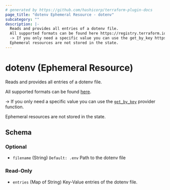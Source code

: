 ```yaml
---
# generated by https://github.com/hashicorp/terraform-plugin-docs
page_title: "dotenv Ephemeral Resource - dotenv"
subcategory: ""
description: |-
  Reads and provides all entries of a dotenv file.
  All supported formats can be found here https://registry.terraform.io/providers/germanbrew/dotenv/latest/docs#supported-formats.
  -> If you only need a specific value you can use the get_by_key https://registry.terraform.io/providers/germanbrew/dotenv/latest/docs/functions/get_by_key provider function.
  Ephemeral resources are not stored in the state.
---
```


# dotenv (Ephemeral Resource)

Reads and provides all entries of a dotenv file.

All supported formats can be found [here](https://registry.terraform.io/providers/germanbrew/dotenv/latest/docs#supported-formats).

-> If you only need a specific value you can use the [`get_by_key`](https://registry.terraform.io/providers/germanbrew/dotenv/latest/docs/functions/get_by_key) provider function.

Ephemeral resources are not stored in the state.



<!-- schema generated by tfplugindocs -->
## Schema

### Optional

- `filename` (String) `Default: .env` Path to the dotenv file

### Read-Only

- `entries` (Map of String) Key-Value entries of the dotenv file.
